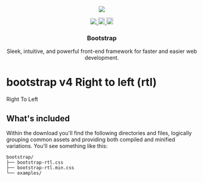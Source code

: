 <p align="center">
<a href="https://getbootstrap.com/">

  <img src="https://getbootstrap.com/assets/brand/bootstrap-solid.svg" width:72 height:72>

</a>

<p align="center">
    <a href="https://img.shields.io/github/license/mashape/apistatus.svg" rel="nofollow">
      <img src="https://camo.githubusercontent.com/b0224997019dec4e51d692c722ea9bee2818c837/68747470733a2f2f696d672e736869656c64732e696f2f6769746875622f6c6963656e73652f6d6173686170652f6170697374617475732e737667" data-canonical-src="https://img.shields.io/github/license/mashape/apistatus.svg" style="max-width:100%;"> 
    </a>
    <a href="https://packagist.org/packages/hesammousavi/bootstrap-v4-rtl" rel="nofollow">
      <img src="https://camo.githubusercontent.com/d2701f315965c23e11ed5c261ffc012b7be6d90b/68747470733a2f2f62616467652e667572792e696f2f70682f686573616d6d6f7573617669253246626f6f7473747261702d76342d72746c2e737667" alt="PHP version" height="18" data-canonical-src="https://badge.fury.io/ph/hesammousavi%2Fbootstrap-v4-rtl.svg" style="max-width:100%;">
    </a>
    <a href="https://www.npmjs.com/package/hbootstrap4rtl" rel="nofollow">
      <img src="https://camo.githubusercontent.com/355030cb94dc9b733069116b5ae92782a16c57e2/68747470733a2f2f62616467652e667572792e696f2f6a732f68626f6f7473747261703472746c2e737667" alt="npm version" height="18" data-canonical-src="https://badge.fury.io/js/hbootstrap4rtl.svg" style="max-width:100%;">
    </a>
  </p>
<h3 align="center">Bootstrap</h3>

<p align="center">Sleek, intuitive, and powerful front-end framework for faster and easier web development.</p>

</p>



# bootstrap v4 Right to left (rtl)
Right To Left


## What's included

Within the download you'll find the following directories and files, logically grouping common assets and providing both compiled and minified variations. You'll see something like this:

```
bootstrap/
├── bootstrap-rtl.css
├── bootstrap-rtl.min.css
└── examples/
```
